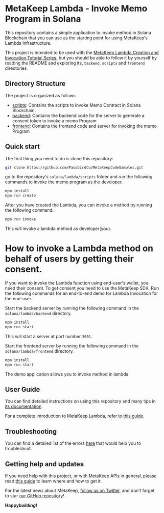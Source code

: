 # MetaKeep Lambda - Invoke Memo Program in Solana

This repository contains a simple application to invoke method in Solana Blockchain that you can use as the starting point
for using MetaKeep's Lambda Infrastructure.

This project is intended to be used with the
[MetaKeep Lambda Creation and Invocation Tutorial Series](https://docs.metakeep.xyz/docs/create-your-first-lambda), but you should be
able to follow it by yourself by reading the README and exploring its, `backend`, `scripts` and `frontend` directories.

## Directory Structure

The project is organized as follows:

- [scripts](./scripts): Contains the scripts to invoke Memo Contract in Solana Blockchain.
- [backend](./backend): Contains the backend code for the server to generate a consent token to invoke a memo Program
- [frontend](./frontend): Contains the frontend code and server for invoking the memo Program

## Quick start

The first thing you need to do is clone this repository:

```sh
git clone https://github.com/PassbirdCo/MetaKeepCodeSamples.git
```

go to the repository's `solana/lambda/scripts` folder and run the following commands to invoke the memo program as the developer.

```sh
npm install
npm run create
```

After you have created the Lambda, you can invoke a method by running the following command.

```sh
npm run invoke
```

This will invoke a lambda method as developer(you).

# How to invoke a Lambda method on behalf of users by getting their consent.

If you want to invoke the Lambda function using end-user's wallet, you need their consent. To get consent you need to use the MetaKeep SDK. Run the following commands for an end-to-end demo for Lambda Invocation for the end-user.

Start the backend server by running the following command in the `solana/lambda/backend` directory.

```sh
npm install
npm run start
```

This will start a server at port number `3001`.

Start the frontend server by running the following command in the `solana/lambda/frontend` directory.

```sh
npm install
npm run start
```

The demo application allows you to invoke method in lambda

## User Guide

You can find detailed instructions on using this repository and many tips in [its documentation](https://docs.metakeep.xyz/reference/lambda-101).

For a complete introduction to MetaKeep Lambda, refer to [this guide](https://docs.metakeep.xyz/reference/lambda-101).

## Troubleshooting

You can find a detailed list of the errors [here](https://docs.metakeep.xyz/reference/api-error-status#v2applambdacreate) that would help you to troubleshoot.

## Getting help and updates

If you need help with this project, or with MetaKeep APIs in general, please read [this guide](https://docs.metakeep.xyz/) to learn where and how to get it.

For the latest news about MetaKeep, [follow us on Twitter](https://twitter.com/metakeep), and don't forget to star [our GitHub repository](https://github.com/PassbirdCo/MetaKeepCodeSamples.git)!

**Happy*building*!**
